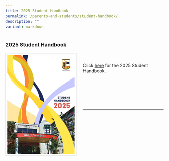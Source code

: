 ```yaml
---
title: 2025 Student Handbook
permalink: /parents-and-students/student-handbook/
description: ""
variant: markdown
---
```

### 2025 Student Handbook

<img src="/images/Parents%20&amp;%20Students/Serangoon_Sec_Student_Handbook_2025_Pg1.jpg" style="width:215px; height:315px; margin-right:20px; border:0.5px solid Gainsboro; padding: 5px" align="Left">


<br>

Click [here](/files/Student%20Handbook/serangoon_sec_student_handbook_2025.pdf) for the 2025 Student Handbook.

<br><br><br><br><br>

<hr>